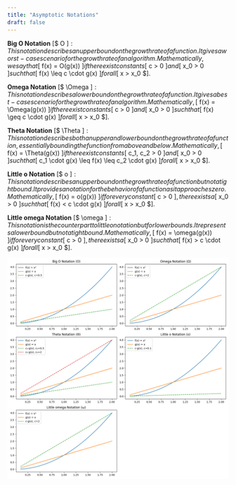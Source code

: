 ```yaml
---
title: "Asymptotic Notations"
draft: false
---
```


**Big O Notation** [$ O $]:
This notation describes an upper bound on the growth rate of a function. It gives a worst-case scenario for the growth rate of an algorithm. Mathematically, we say that [$ f(x) = O(g(x)) $] if there exist constants [$ c > 0 $] and [$ x_0 > 0 $] such that [$ f(x) \leq c \cdot g(x) $] for all [$ x > x_0 $].

**Omega Notation** [$ \Omega $]:
This notation describes a lower bound on the growth rate of a function. It gives a best-case scenario for the growth rate of an algorithm. Mathematically, [$ f(x) = \Omega(g(x)) $] if there exist constants [$ c > 0 $] and [$ x_0 > 0 $] such that [$ f(x) \geq c \cdot g(x) $] for all [$ x > x_0 $].

**Theta Notation** [$ \Theta $]:
This notation describes both an upper and lower bound on the growth rate of a function, essentially bounding the function from above and below. Mathematically, [$ f(x) = \Theta(g(x)) $] if there exist constants [$ c_1, c_2 > 0 $] and [$ x_0 > 0 $] such that [$ c_1 \cdot g(x) \leq f(x) \leq c_2 \cdot g(x) $] for all [$ x > x_0 $].

**Little o Notation** [$ o $]:
This notation describes an upper bound on the growth rate of a function but not a tight bound. It provides a notation for the behavior of a function as it approaches zero. Mathematically, [$ f(x) = o(g(x)) $] if for every constant [$ c > 0 $], there exists a [$ x_0 > 0 $] such that [$ f(x) < c \cdot g(x) $] for all [$ x > x_0 $].

**Little omega Notation** [$ \omega $]:
This notation is the counterpart to little o notation but for lower bounds. It represents a lower bound but not a tight bound. Mathematically, [$ f(x) = \omega(g(x)) $] if for every constant [$ c > 0 $], there exists a [$ x_0 > 0 $] such that [$ f(x) > c \cdot g(x) $] for all [$ x > x_0 $].

![Asymptotic Notations](../../assets/asymptotic_notation.png)